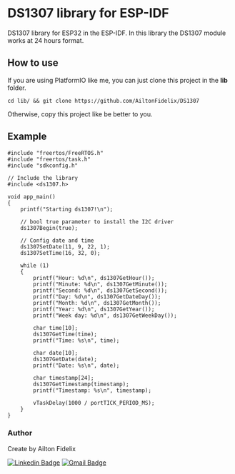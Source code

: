 # DS1307 library for ESP-IDF

DS1307 library for ESP32 in the ESP-IDF. In this library the DS1307 module works at 24 hours format.


## How to use

If you are using PlatformIO like me, you can just clone this project in the **lib** folder. 

```
cd lib/ && git clone https://github.com/AiltonFidelix/DS1307
```

Otherwise, copy this project like be better to you.

## Example

```
#include "freertos/FreeRTOS.h"
#include "freertos/task.h"
#include "sdkconfig.h"

// Include the library
#include <ds1307.h>

void app_main()
{
    printf("Starting ds1307!\n");

    // bool true parameter to install the I2C driver
    ds1307Begin(true);

    // Config date and time
    ds1307SetDate(11, 9, 22, 1);
    ds1307SetTime(16, 32, 0);

    while (1)
    {
        printf("Hour: %d\n", ds1307GetHour());
        printf("Minute: %d\n", ds1307GetMinute());
        printf("Second: %d\n", ds1307GetSecond());
        printf("Day: %d\n", ds1307GetDateDay());
        printf("Month: %d\n", ds1307GetMonth());
        printf("Year: %d\n", ds1307GetYear());
        printf("Week day: %d\n", ds1307GetWeekDay());

        char time[10];
        ds1307GetTime(time);
        printf("Time: %s\n", time);

        char date[10];
        ds1307GetDate(date);
        printf("Date: %s\n", date);

        char timestamp[24];
        ds1307GetTimestamp(timestamp);
        printf("Timestamp: %s\n", timestamp);
    
        vTaskDelay(1000 / portTICK_PERIOD_MS);
    }
}
```

### Author

Create by Ailton Fidelix

[![Linkedin Badge](https://img.shields.io/badge/-Ailton-blue?style=flat-square&logo=Linkedin&logoColor=white&link=https://www.linkedin.com/in/ailtonfidelix/)](https://www.linkedin.com/in/ailton-fidelix-9603b31b7/) 
[![Gmail Badge](https://img.shields.io/badge/-ailton1626@gmail.com-c14438?style=flat-square&logo=Gmail&logoColor=white&link=mailto:ailton1626@gmail.com)](mailto:ailton1626@gmail.com)